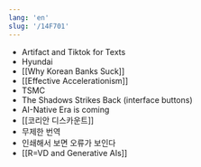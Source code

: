 ```yaml
---
lang: 'en'
slug: '/14F701'
---
```


- Artifact and Tiktok for Texts
- Hyundai
- [[Why Korean Banks Suck]]
- [[Effective Accelerationism]]
- TSMC
- The Shadows Strikes Back (interface buttons)
- AI-Native Era is coming
- [[코리안 디스카운트]]
- 무제한 번역
- 인쇄해서 보면 오류가 보인다
- [[R=VD and Generative AIs]]
